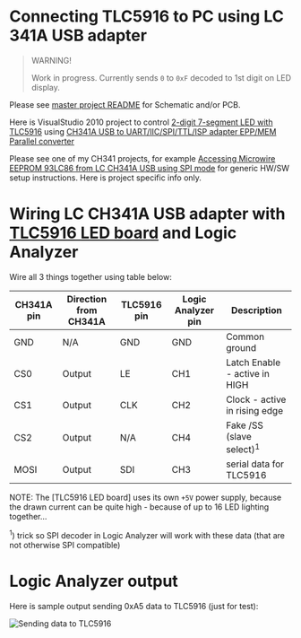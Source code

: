 # Connecting TLC5916 to PC using LC 341A USB adapter

> WARNING!
>
> Work in progress. Currently sends `0` to `0xF` decoded to
> 1st digit on LED display.

Please see [master project README][2-digit 7-segment LED with TLC5916]
for Schematic and/or PCB.

Here is VisualStudio 2010 project to control 
[2-digit 7-segment LED with TLC5916][2-digit 7-segment LED with TLC5916]
using 
[CH341A USB to UART/IIC/SPI/TTL/ISP adapter EPP/MEM Parallel converter][CH341A USB to UART/IIC/SPI/TTL/ISP adapter EPP/MEM Parallel converter]

Please see one of my CH341 projects, for example
[Accessing Microwire EEPROM 93LC86 from LC CH341A USB using SPI mode][Accessing Microwire EEPROM 93LC86 from LC CH341A USB using SPI mode]
for generic HW/SW setup instructions. Here is project specific info only.


# Wiring LC CH341A USB adapter with [TLC5916 LED board][2-digit 7-segment LED with TLC5916] and Logic Analyzer

Wire all 3 things together using table below:

|CH341A pin|Direction from CH341A|TLC5916 pin|Logic Analyzer pin|Description|
|----------|---------------------|-----------|------------------|-----------|
|GND|N/A|GND|GND|Common ground|
|CS0|Output|LE|CH1|Latch Enable - active in HIGH|
|CS1|Output|CLK|CH2|Clock - active in rising edge|
|CS2|Output|N/A|CH4|Fake /SS (slave select)<sup>1</sup>|
|MOSI|Output|SDI|CH3|serial data for TLC5916|

NOTE: The [TLC5916 LED board] uses its own `+5V` power supply,
      because the drawn current can be quite high - because
      of up to 16 LED lighting together...

<sup>1</sup>) trick so SPI decoder in Logic Analyzer will work with these data
  (that are not otherwise SPI compatible)

# Logic Analyzer output

Here is sample output sending 0xA5 data to TLC5916 (just for test):

![Sending data to TLC5916](https://github.com/hpaluch/tlc5916-two-digit-display/blob/master/ch341-tlc5916/assets/PulseView/tlc5916-sending-data.png?raw=true)


[Accessing Microwire EEPROM 93LC86 from LC CH341A USB using SPI mode]: https://github.com/hpaluch/ch341-spi-93lc86 
[CH341A USB to UART/IIC/SPI/TTL/ISP adapter EPP/MEM Parallel converter]: http://www.chinalctech.com/cpzx/Programmer/Serial_Module/2019/0124/266.html 
[2-digit 7-segment LED with TLC5916]: https://github.com/hpaluch/tlc5916-two-digit-display
